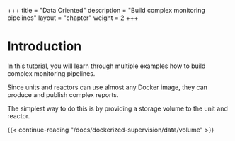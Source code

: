 +++
title = "Data Oriented"
description = "Build complex monitoring pipelines"
layout = "chapter"
weight = 2
+++

# Introduction

In this tutorial, you will learn through multiple examples how to build complex
monitoring pipelines.

Since units and reactors can use almost any Docker image, they can produce and
publish complex reports.

The simplest way to do this is by providing a storage volume to the unit and reactor.

{{< continue-reading "/docs/dockerized-supervision/data/volume" >}}
